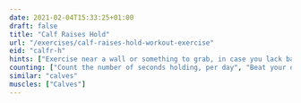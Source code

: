 ```yaml
---
date: 2021-02-04T15:33:25+01:00
draft: false
title: "Calf Raises Hold"
url: "/exercises/calf-raises-hold-workout-exercise"
eid: "calfr-h"
hints: ["Exercise near a wall or something to grab, in case you lack balance"]
counting: ["Count the number of seconds holding, per day", "Beat your own record, holding a few seconds linger than the previous record"]
similar: "calves"
muscles: ["Calves"]
---
```

